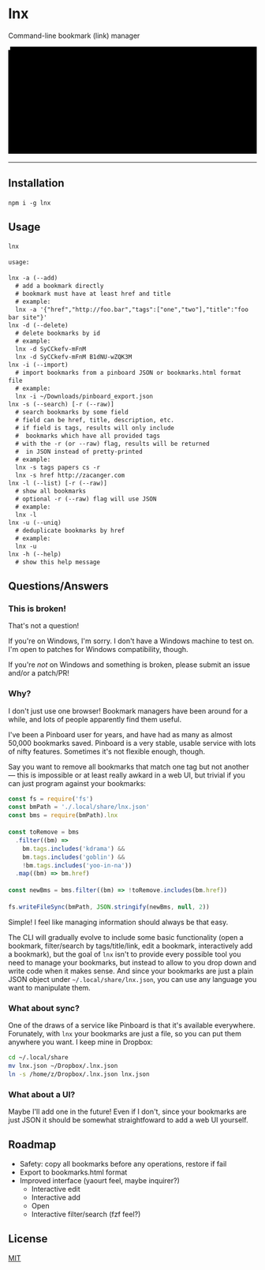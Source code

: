 # lnx

Command-line bookmark (link) manager

![screenshot](/screenshot.gif?raw=true)

--------

## Installation

`npm i -g lnx`

## Usage

```
lnx

usage:

lnx -a (--add)
  # add a bookmark directly
  # bookmark must have at least href and title
  # example:
  lnx -a '{"href","http://foo.bar","tags":["one","two"],"title":"foo bar site"}'
lnx -d (--delete)
  # delete bookmarks by id
  # example:
  lnx -d SyCCkefv-mFnM
  lnx -d SyCCkefv-mFnM B1dNU-wZQK3M
lnx -i (--import)
  # import bookmarks from a pinboard JSON or bookmarks.html format file
  # example:
  lnx -i ~/Downloads/pinboard_export.json
lnx -s (--search) [-r (--raw)]
  # search bookmarks by some field
  # field can be href, title, description, etc.
  # if field is tags, results will only include
  #  bookmarks which have all provided tags
  # with the -r (or --raw) flag, results will be returned
  #  in JSON instead of pretty-printed
  # example:
  lnx -s tags papers cs -r
  lnx -s href http://zacanger.com
lnx -l (--list) [-r (--raw)]
  # show all bookmarks
  # optional -r (--raw) flag will use JSON
  # example:
  lnx -l
lnx -u (--uniq)
  # deduplicate bookmarks by href
  # example:
  lnx -u
lnx -h (--help)
  # show this help message
```

## Questions/Answers

### This is broken!

That's not a question!

If you're on Windows, I'm sorry. I don't have a Windows machine to test on. I'm
open to patches for Windows compatibility, though.

If you're _not_ on Windows and something is broken, please submit an issue
and/or a patch/PR!

### Why?

I don't just use one browser! Bookmark managers have been around for a while,
and lots of people apparently find them useful.

I've been a Pinboard user for years, and have had as many as almost 50,000
bookmarks saved. Pinboard is a very stable, usable service with lots of nifty
features. Sometimes it's not flexible enough, though.

Say you want to remove all bookmarks that match one tag but not another &mdash;
this is impossible or at least really awkard in a web UI, but trivial if you can
just program against your bookmarks:

```javascript
const fs = require('fs')
const bmPath = './.local/share/lnx.json'
const bms = require(bmPath).lnx

const toRemove = bms
  .filter((bm) =>
    bm.tags.includes('kdrama') &&
    bm.tags.includes('goblin') &&
    !bm.tags.includes('yoo-in-na'))
  .map((bm) => bm.href)

const newBms = bms.filter((bm) => !toRemove.includes(bm.href))

fs.writeFileSync(bmPath, JSON.stringify(newBms, null, 2))
```

Simple! I feel like managing information should always be that easy.

The CLI will gradually evolve to include some basic functionality (open a
bookmark, filter/search by tags/title/link, edit a bookmark, interactively add a
bookmark), but the goal of `lnx` isn't to provide every possible tool you need
to manage your bookmarks, but instead to allow to you drop down and write code
when it makes sense. And since your bookmarks are just a plain JSON object under
`~/.local/share/lnx.json`, you can use any language you want to manipulate them.

### What about sync?

One of the draws of a service like Pinboard is that it's available everywhere.
Forunately, with `lnx` your bookmarks are just a file, so you can put them
anywhere you want. I keep mine in Dropbox:

```sh
cd ~/.local/share
mv lnx.json ~/Dropbox/.lnx.json
ln -s /home/z/Dropbox/.lnx.json lnx.json
```

### What about a UI?

Maybe I'll add one in the future! Even if I don't, since your bookmarks are just
JSON it should be somewhat straightfoward to add a web UI yourself.

## Roadmap

* Safety: copy all bookmarks before any operations, restore if fail
* Export to bookmarks.html format
* Improved interface (yaourt feel, maybe inquirer?)
  * Interactive edit
  * Interactive add
  * Open
  * Interactive filter/search (fzf feel?)

## License

[MIT](./LICENSE.md)

